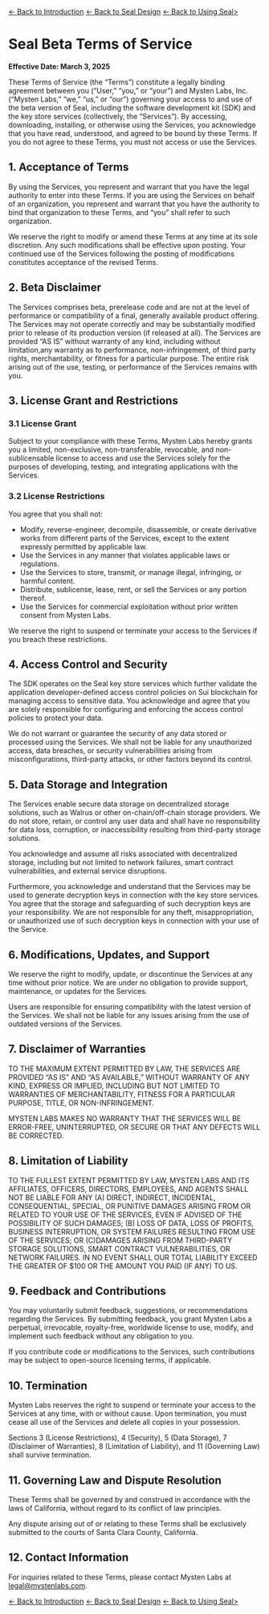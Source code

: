 [<- Back to Introduction](README.md)
[<- Back to Seal Design](Design.md)
[<- Back to Using Seal>](UsingSeal.md)

# Seal Beta Terms of Service

**Effective Date: March 3, 2025**

These Terms of Service (the “Terms”) constitute a legally binding agreement between you (“User,” “you,” or “your”) and Mysten Labs, Inc. (“Mysten Labs,” “we,” “us,” or “our”) governing your access to and use of the beta version of Seal, including the software development kit (SDK) and the key store services (collectively, the “Services”). By accessing, downloading, installing, or otherwise using the Services, you acknowledge that you have read, understood, and agreed to be bound by these Terms. If you do not agree to these Terms, you must not access or use the Services.

## 1. Acceptance of Terms

By using the Services, you represent and warrant that you have the legal authority to enter into these Terms. If you are using the Services on behalf of an organization, you represent and warrant that you have the authority to bind that organization to these Terms, and “you” shall refer to such organization.

We reserve the right to modify or amend these Terms at any time at its sole discretion. Any such modifications shall be effective upon posting. Your continued use of the Services following the posting of modifications constitutes acceptance of the revised Terms.

## 2. Beta Disclaimer

The Services comprises beta, prerelease code and are not at the level of performance or compatibility of a final, generally available product offering. The Services may not operate correctly and may be substantially modified prior to release of its production version (if released at all). The Services are provided “AS IS” without warranty of any kind, including without limitation,any warranty as to performance, non-infringement, of third party rights, merchantability, or fitness for a particular purpose. The entire risk arising out of the use, testing, or performance of the Services remains with you.

## 3. License Grant and Restrictions

### 3.1 License Grant

Subject to your compliance with these Terms, Mysten Labs hereby grants you a limited, non-exclusive, non-transferable, revocable, and non-sublicensable license to access and use the Services solely for the purposes of developing, testing, and integrating applications with the Services.

### 3.2 License Restrictions

You agree that you shall not:

* Modify, reverse-engineer, decompile, disassemble, or create derivative works from different parts of the Services, except to the extent expressly permitted by applicable law.
* Use the Services in any manner that violates applicable laws or regulations.
* Use the Services to store, transmit, or manage illegal, infringing, or harmful content.
* Distribute, sublicense, lease, rent, or sell the Services or any portion thereof.
* Use the Services for commercial exploitation without prior written consent from Mysten Labs.

We reserve the right to suspend or terminate your access to the Services if you breach these restrictions.

## 4. Access Control and Security

The SDK operates on the Seal key store services which further validate the application developer-defined access control policies on Sui blockchain for managing access to sensitive data. You acknowledge and agree that you are solely responsible for configuring and enforcing the access control policies to protect your data.

We do not warrant or guarantee the security of any data stored or processed using the Services. We shall not be liable for any unauthorized access, data breaches, or security vulnerabilities arising from misconfigurations, third-party attacks, or other factors beyond its control.

## 5. Data Storage and Integration

The Services enable secure data storage on decentralized storage solutions, such as Walrus or other on-chain/off-chain storage providers. We do not store, retain, or control any user data and shall have no responsibility for data loss, corruption, or inaccessibility resulting from third-party storage solutions.

You acknowledge and assume all risks associated with decentralized storage, including but not limited to network failures, smart contract vulnerabilities, and external service disruptions.

Furthermore, you acknowledge and understand that the Services may be used to generate decryption keys in connection with the key store services. You agree that the storage and safeguarding of such decryption keys are your responsibility. We are not responsible for any theft, misappropriation, or unauthorized use of such decryption keys in connection with your use of the Service.

## 6. Modifications, Updates, and Support

We reserve the right to modify, update, or discontinue the Services at any time without prior notice. We are under no obligation to provide support, maintenance, or updates for the Services.

Users are responsible for ensuring compatibility with the latest version of the Services. We shall not be liable for any issues arising from the use of outdated versions of the Services.

## 7. Disclaimer of Warranties

TO THE MAXIMUM EXTENT PERMITTED BY LAW, THE SERVICES ARE PROVIDED “AS IS” AND “AS AVAILABLE,” WITHOUT WARRANTY OF ANY KIND, EXPRESS OR IMPLIED, INCLUDING BUT NOT LIMITED TO WARRANTIES OF MERCHANTABILITY, FITNESS FOR A PARTICULAR PURPOSE, TITLE, OR NON-INFRINGEMENT.

MYSTEN LABS MAKES NO WARRANTY THAT THE SERVICES WILL BE ERROR-FREE, UNINTERRUPTED, OR SECURE OR THAT ANY DEFECTS WILL BE CORRECTED.

## 8. Limitation of Liability

TO THE FULLEST EXTENT PERMITTED BY LAW, MYSTEN LABS AND ITS AFFILIATES, OFFICERS, DIRECTORS, EMPLOYEES, AND AGENTS SHALL NOT BE LIABLE FOR ANY (A) DIRECT, INDIRECT, INCIDENTAL, CONSEQUENTIAL, SPECIAL, OR PUNITIVE DAMAGES ARISING FROM OR RELATED TO YOUR USE OF THE SERVICES, EVEN IF ADVISED OF THE POSSIBILITY OF SUCH DAMAGES; (B) LOSS OF DATA, LOSS OF PROFITS, BUSINESS INTERRUPTION, OR SYSTEM FAILURES RESULTING FROM USE OF THE SERVICES; OR (C)DAMAGES ARISING FROM THIRD-PARTY STORAGE SOLUTIONS, SMART CONTRACT VULNERABILITIES, OR NETWORK FAILURES. IN NO EVENT SHALL OUR TOTAL LIABILITY EXCEED THE GREATER OF $100 OR THE AMOUNT YOU PAID (IF ANY) TO US.

## 9. Feedback and Contributions

You may voluntarily submit feedback, suggestions, or recommendations regarding the Services. By submitting feedback, you grant Mysten Labs a perpetual, irrevocable, royalty-free, worldwide license to use, modify, and implement such feedback without any obligation to you.

If you contribute code or modifications to the Services, such contributions may be subject to open-source licensing terms, if applicable.

## 10. Termination

Mysten Labs reserves the right to suspend or terminate your access to the Services at any time, with or without cause. Upon termination, you must cease all use of the Services and delete all copies in your possession.

Sections 3 (License Restrictions), 4 (Security), 5 (Data Storage), 7 (Disclaimer of Warranties), 8 (Limitation of Liability), and 11 (Governing Law) shall survive termination.

## 11. Governing Law and Dispute Resolution

These Terms shall be governed by and construed in accordance with the laws of California, without regard to its conflict of law principles.

Any dispute arising out of or relating to these Terms shall be exclusively submitted to the courts of Santa Clara County, California.

## 12. Contact Information

For inquiries related to these Terms, please contact Mysten Labs at legal@mystenlabs.com.

[<- Back to Introduction](README.md)
[<- Back to Seal Design](Design.md)
[<- Back to Using Seal>](UsingSeal.md)